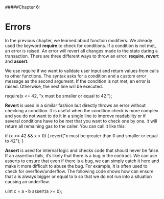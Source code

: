 #####Chapter 6:

# Errors

In the previous chapter, we learned about function modifiers. We already used the keyword **require** to check for conditions. If a condition is not met, an error is raised. An error will revert all changes made to the state during a transaction. There are three different ways to throw an error: **require**, **revert** and **assert**.

We use require if we want to validate user input and return values from calls to other functions. The syntax asks for a condition and a custom error message as the second argument. If the condition is not met, an error is raised. Otherwise, the next line will be executed.

<Highlight class="language-javascript">
require(x <= 42, "x must be smaller or equal to 42.");
</Highlight>

**Revert** is used in a similar fashion but directly throws an error without checking a condition. It is useful when the condition check is more complex and you do not want to do it in a single line to improve readability or if several conditions have to be met that you want to check one by one. It will return all remaining gas to the caller. You can call it like this:

<Highlight class="language-javascript">
if (x <= 42 && x > 0) {
  revert("x must be greater than 0 and smaller or equal to 42");
}
</Highlight>

**Assert** is used for internal logic and checks code that should never be false. If an assertion fails, it’s likely that there is a bug in the contract. We can use asserts to ensure that even if there is a bug, we can simply catch it here and make it more difficult to abuse the bug. For example, it is often used to check for overflow/underflow. The following code shows how can ensure that a is always bigger or equal to b so that we do not run into a situation causing an underflow.

<Highlight class="language-javascript">
uint c = a - b 
assert(a >= b);
</Highlight>

